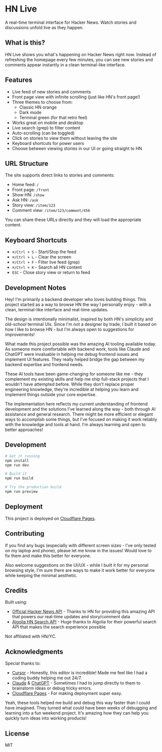 # HN Live

A real-time terminal interface for Hacker News. Watch stories and discussions unfold live as they happen.

## What is this?

HN Live shows you what's happening on Hacker News right now. Instead of refreshing the homepage every few minutes, you can see new stories and comments appear instantly in a clean terminal-like interface.

## Features

- Live feed of new stories and comments
- Front page view with infinite scrolling (just like HN's front page!)
- Three themes to choose from:
  - Classic HN orange
  - Dark mode
  - Terminal green (for that retro feel)
- Works great on mobile and desktop
- Live search (grep) to filter content
- Auto-scrolling (can be toggled)
- Click on stories to view them without leaving the site
- Keyboard shortcuts for power users
- Choose between viewing stories in our UI or going straight to HN

## URL Structure

The site supports direct links to stories and comments:

- Home feed: `/`
- Front page: `/front`
- Show HN: `/show`
- Ask HN: `/ask`
- Story view: `/item/123`
- Comment view: `/item/123/comment/456`

You can share these URLs directly and they will load the appropriate content.

## Keyboard Shortcuts

- `⌘/Ctrl + S` - Start/Stop the feed
- `⌘/Ctrl + L` - Clear the screen
- `⌘/Ctrl + F` - Filter live feed (grep)
- `⌘/Ctrl + K` - Search all HN content
- `ESC` - Close story view or return to feed

## Development Notes

Hey! I'm primarily a backend developer who loves building things. This project started as a way to browse HN the way I personally enjoy - with a clean, terminal-like interface and real-time updates.

The design is intentionally minimalist, inspired by both HN's simplicity and old-school terminal UIs. Since I'm not a designer by trade, I built it based on how I like to browse HN - but I'm always open to suggestions for improvements!

What made this project possible was the amazing AI tooling available today. As someone more comfortable with backend work, tools like Claude and ChatGPT were invaluable in helping me debug frontend issues and implement UI features. They really helped bridge the gap between my backend expertise and frontend needs.

These AI tools have been game-changing for someone like me - they complement my existing skills and help me ship full-stack projects that I wouldn't have attempted before. While they don't replace proper engineering knowledge, they're incredible at helping you learn and implement things outside your core expertise.

The implementation here reflects my current understanding of frontend development and the solutions I've learned along the way - both through AI assistance and general research. There might be more efficient or elegant ways to accomplish some things, but I've focused on making it work reliably with the knowledge and tools at hand. I'm always learning and open to better approaches!

## Development

```bash
# Get it running
npm install
npm run dev

# Build it
npm run build

# Try the production build
npm run preview
```

## Deployment

This project is deployed on [Cloudflare Pages](https://pages.cloudflare.com/).

## Contributing

If you find any bugs (especially with different screen sizes - I've only tested on my laptop and phone), please let me know in the issues! Would love to fix them and make this better for everyone.

Also welcome suggestions on the UI/UX - while I built it for my personal browsing style, I'm sure there are ways to make it work better for everyone while keeping the minimal aesthetic.

## Credits

Built using:
- [Official Hacker News API](https://github.com/HackerNews/API) - Thanks to HN for providing this amazing API that powers our real-time updates and story/comment data
- [Algolia HN Search API](https://hn.algolia.com/api) - Huge thanks to Algolia for their powerful search API that makes the search experience possible

Not affiliated with HN/YC.

## Acknowledgments

Special thanks to:
- [Cursor](https://cursor.com/) - Honestly, this editor is incredible! Made me feel like I had a coding buddy helping me out 24/7.
- [Claude](https://anthropic.com/claude) & [ChatGPT](https://chat.openai.com) - Sometimes I had to jump directly to them to brainstorm ideas or debug tricky errors.
- [Cloudflare Pages](https://pages.cloudflare.com/) - For making deployment super easy.

Yeah, these tools helped me build and debug this way faster than I could have imagined. They turned what could have been weeks of debugging and learning into a fun weekend project. It's amazing how they can help you quickly turn ideas into working products!

## License

MIT

